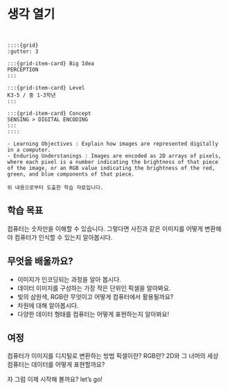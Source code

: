 # 생각 열기
````{card}


::::{grid}
:gutter: 3

:::{grid-item-card} Big Idea
PERCEPTION
:::

:::{grid-item-card} Level
K3-5 / 중 1-3학년
:::

:::{grid-item-card} Concept
SENSING > DIGITAL ENCODING 
:::
::::

- Learning Objectives : Explain how images are represented digitally in a computer.
- Enduring Understanings : Images are encoded as 2D arrays of pixels, where each pixel is a number indicating the brightness of that piece of the image, or an RGB value indicating the brightness of the red, green, and blue components of that piece.

위 내용으로부터 도출한 학습 자료입니다. 

````
## 학습 목표
컴퓨터는 숫자만을 이해할 수 있습니다. 그렇다면 사진과 같은 이미지를 어떻게 변환해야 컴퓨터가 인식할 수 있는지 알아봅시다. 

## 무엇을 배울까요?
- 이미지가 인코딩되는 과정을 알아 봅시다. 
- 데이터 이미지를 구성하는 가장 작은 단위인 픽셀을 알아봐요. 
- 빛의 삼원색, RGB란 무엇이고 어떻게 컴퓨터에서 활용될까요? 
- 차원에 대해 알아봅시다. 
- 다양한 데이터 형태를 컴퓨터는 어떻게 표현하는지 알아봐요!

## 여정
컴퓨터가 이미지를 디지털로 변환하는 방법
픽셀이란?
RGB란? 
2D와 그 너머의 세상
컴퓨터는 데이터를 어떻게 표현할까요?

자 그럼 이제 시작해 볼까요? let’s go!

